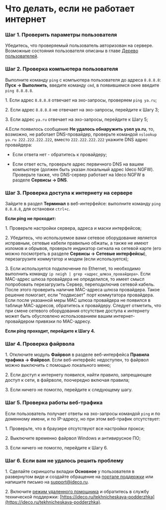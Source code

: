 # Что делать, если не работает интернет

### Шаг 1. Проверить параметры пользователя

Убедитесь, что проверяемый пользователь авторизован на сервере. Возможные состояния пользователя описаны в главе [Дерево пользователей](../../../ngfw/settings/users/user-tree/).

### Шаг 2. Проверка компьютера пользователя

Выполните команду `ping` с компьютера пользователя до адреса `8.8.8.8`: **Пуск -> Выполнить**, введите команду `cmd`, в появившемся окне введите `ping 8.8.8.8`.

1\. Если адрес `8.8.8.8` отвечает на эхо-запросы, проверяем `ping ya.ru`;

2\. Если адрес `8.8.8.8` не отвечает на эхо-запросы, перейдите к Шагу 3;

3\. Если адрес `ya.ru` отвечает на эхо-запросы, перейдите к Шагу 5;

4\.Если появилось сообщение **Не удалось обнаружить узел ya.ru**, то, возможно, не работает DNS-провайдер, проверьте командой `nslookup ya.ru 222.222.222.222`, вместо `222.222.222.222` укажите DNS адрес провайдера:

* Если ответа нет - обратитесь к провайдеру;

* Если ответ есть, проверьте адрес первичного DNS на вашем компьютере (должен быть указан локальный адрес Ideco NGFW). Проверьте также, что DNS-сервер работает на Ideco NGFW в разделе **Сервисы -> DNS**.

### Шаг 3. Проверка доступа к интернету на сервере

Зайдите в раздел **Терминал** в веб-интерфейсе: выполните команду `ping 8.8.8.8`, для остановки `ctrl+c`.

**Если ping не проходит:**

1\. Проверьте настройки сервера, адреса и маски интерфейсов;

2\. Убедитесь, что используемое вами сетевое оборудование является исправным, сетевые кабели правильно обжаты, а также не имеют изломов и обрывов, проверьте индикатор сигнала на сетевой карте (его можно посмотреть в разделе **Сервисы -> Сетевые интерфейсы**), перезагрузите коммутатор и модем (если используется);

3\. Если используется подключение по Ethernet, то необходимо выполнить команду `ip neigh | grep <адрес_шлюза_провайдера>`. Если MAC-адрес шлюза провайдера не определился, то имеет смысл попробовать перезагрузить Сервер, переподключив сетевой кабель. После этого проверить наличие MAC-адреса шлюза провайдера. Такое решение помогает, если "подвисает" порт коммутатора провайдера. Если после указанной меры MAC шлюза провайдера не появился в таблице MAC-адресов, обратитесь к провайдеру. Следует отметить, что при смене сетевого оборудования отсутствие доступа к интернету может быть обусловлено использованием вашим интернет-провайдером привязки по MAC-адресу.

**Если ping проходит, перейдите к Шагу 4.**

### Шаг 4. Проверка файрвола

1\. Отключите модуль **Файрвол** в разделе веб-интерфейса **Правила трафика -> Файрвол**. Если веб-интерфейс недоступен, то файрвол можно выключить с помощью локального меню;

2\. Если доступ к интернету появился, найти правило, запрещающее доступ к сети, в файрволе, поочередно включая правила;

3\. Если ничего не помогло, перейдите к следующему шагу.

### Шаг 5. Проверка работы веб-трафика

Если пользователь получает ответы на эхо-запросы командой `ping` и по доменному имени, и по IP-адресу, но при этом веб-трафик отсутствует:

1\. Проверьте, что в браузере отсутствуют все настройки прокси;

2\. Выключите временно файрвол Windows и антивирусное ПО;

3\. Если ничего не помогло, перейдите к Шагу 6.

### Шаг 6. Если вам не удалось решить проблему

1\. Сделайте скриншоты вкладки **Основное** у пользователя в развернутом виде и создайте обращение на [портале поддержки](https://help.ideco.ru/) или напишите письмо на support@ideco.ru.

2\. Включите [режим удаленного помощника](../../../ngfw/recipes/popular-recipes/remote-assistant.md) и обратитесь в службу технической поддержки: [https://ideco.ru/tekhnicheskaya-podderzhka](https://ideco.ru/tekhnicheskaya-podderzhka).

